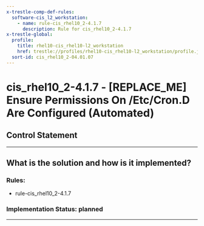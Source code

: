 ```yaml
---
x-trestle-comp-def-rules:
  software-cis_l2_workstation:
    - name: rule-cis_rhel10_2-4.1.7
      description: Rule for cis_rhel10_2-4.1.7
x-trestle-global:
  profile:
    title: rhel10-cis_rhel10-l2_workstation
    href: trestle://profiles/rhel10-cis_rhel10-l2_workstation/profile.json
  sort-id: cis_rhel10_2-04.01.07
---
```


# cis_rhel10_2-4.1.7 - \[REPLACE_ME\] Ensure Permissions On /Etc/Cron.D Are Configured (Automated)

## Control Statement

______________________________________________________________________

## What is the solution and how is it implemented?

<!-- For implementation status enter one of: implemented, partial, planned, alternative, not-applicable -->

<!-- Note that the list of rules under ### Rules: is read-only and changes will not be captured after assembly to JSON -->

<!-- Add control implementation description here for control: cis_rhel10_2-4.1.7 -->

### Rules:

  - rule-cis_rhel10_2-4.1.7

### Implementation Status: planned

______________________________________________________________________

